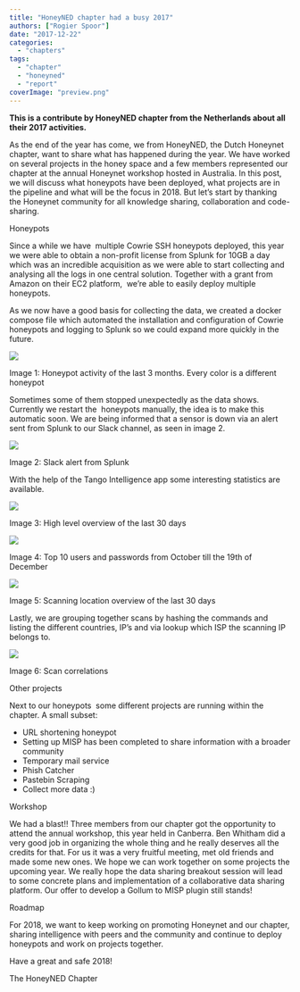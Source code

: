 ```yaml
---
title: "HoneyNED chapter had a busy 2017"
authors: ["Rogier Spoor"]
date: "2017-12-22"
categories: 
  - "chapters"
tags: 
  - "chapter"
  - "honeyned"
  - "report"
coverImage: "preview.png"
---
```


**This is a contribute by HoneyNED chapter from the Netherlands about all their 2017 activities.**

As the end of the year has come, we from HoneyNED, the Dutch Honeynet chapter, want to share what has happened during the year. We have worked on several projects in the honey space and a few members represented our chapter at the annual Honeynet workshop hosted in Australia. In this post, we will discuss what honeypots have been deployed, what projects are in the pipeline and what will be the focus in 2018. But let’s start by thanking the Honeynet community for all knowledge sharing, collaboration and code-sharing.

Honeypots

Since a while we have  multiple Cowrie SSH honeypots deployed, this year we were able to obtain a non-profit license from Splunk for 10GB a day which was an incredible acquisition as we were able to start collecting and analysing all the logs in one central solution. Together with a grant from Amazon on their EC2 platform,  we’re able to easily deploy multiple honeypots.

As we now have a good basis for collecting the data, we created a docker compose file which automated the installation and configuration of Cowrie honeypots and logging to Splunk so we could expand more quickly in the future.

 

![](https://lh4.googleusercontent.com/oNpUujCbOIuQBHbJTTeaLLGjHvNKJqv4vL1mx0w4_wFBUtVwuZc9NQBbwyc4Etqv8UiF07UlFNV0YY9alnfCYTMlK7_TSAvV37SJF-vWdwDJGs9lNa9RBepWsszvyvatH-h5igLM)

Image 1: Honeypot activity of the last 3 months. Every color is a different honeypot

 

Sometimes some of them stopped unexpectedly as the data shows. Currently we restart the  honeypots manually, the idea is to make this automatic soon. We are being informed that a sensor is down via an alert sent from Splunk to our Slack channel, as seen in image 2.

 

![](https://lh6.googleusercontent.com/Wx28FNQAvvEfcB8qMRnfARAz4XWEaryHVnrklLJ0tLu5np7kLsA4QL1vhC33ANndi0mDamGrmGkSe1NrN_bkn4wHDCS34SoznsDtvkZl-hFuxesaA_GRrHCeuUOmR7tO-b5oUYXG)

Image 2: Slack alert from Splunk

With the help of the Tango Intelligence app some interesting statistics are available.

![](https://lh4.googleusercontent.com/5zDmlNz-UMlAYyqJWhRiHVUzmoOwmgewBgO6KMSrS_jWnpOzlezRlna6-AHNKwJl0sKPVjvMlmem_XpZH20JUqX8uABeHeiDjaCN6QynFI4k7NOQBccKLbjZuHJZpNkJtoy88ss6)

Image 3: High level overview of the last 30 days

![](https://lh5.googleusercontent.com/Z6aAt2c0CJThc6I1IdHv7s1_75ktqz2bQJXohZrzIzsYQezadrPFqpOacQKF5HXGcykVfv9kYeZ5IucrfEhcostWU7j-WGL3IZMpTM3ECFXRFx16nykQIaZuDJWi7vJNVK5tbl3A)

Image 4: Top 10 users and passwords from October till the 19th of December

![](https://lh5.googleusercontent.com/Ep3p_xN1wplWkgBalo7ihI0fSDbpV0o_hh6lSDcHGEOZdc_IoBbHpMPj_H994CZ-mcc3n9abLNaLpqOfRVmH7WWe7stx58vjSqpXsY6qQxMB4MLLPQUL80pldww76WfRzZHK69pN)

Image 5: Scanning location overview of the last 30 days

Lastly, we are grouping together scans by hashing the commands and listing the different countries, IP’s and via lookup which ISP the scanning IP belongs to.

 

![](https://lh4.googleusercontent.com/K7EQEXy90T1Y72hxxLfSZC6hK2s-kYiQ7CpIdFmDDCIQ2yCqean3CJNTDzt4Pragem5DoY_r0Mud54iItZLrMdN-bTJ2zojBR90LZxfvdCzAFghERn2zj45wCsDBr-uUmqZy8cbS)

Image 6: Scan correlations

 

Other projects

Next to our honeypots  some different projects are running within the chapter. A small subset:

- URL shortening honeypot
- Setting up MISP has been completed to share information with a broader community
- Temporary mail service
- Phish Catcher
- Pastebin Scraping
- Collect more data :)

Workshop

We had a blast!! Three members from our chapter got the opportunity to attend the annual workshop, this year held in Canberra. Ben Whitham did a very good job in organizing the whole thing and he really deserves all the credits for that. For us it was a very fruitful meeting, met old friends and made some new ones. We hope we can work together on some projects the upcoming year. We really hope the data sharing breakout session will lead to some concrete plans and implementation of a collaborative data sharing platform. Our offer to develop a Gollum to MISP plugin still stands!

Roadmap

For 2018, we want to keep working on promoting Honeynet and our chapter, sharing intelligence with peers and the community and continue to deploy honeypots and work on projects together.

Have a great and safe 2018!

The HoneyNED Chapter

